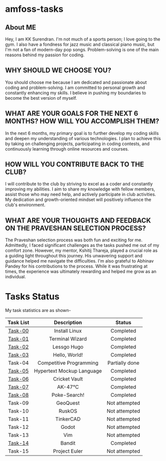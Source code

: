 # amfoss-tasks

## About ME
Hey, I am KK Surendran. I'm not much of a sports person; I love going to the gym. I also have a fondness for jazz music and classical piano music, but I'm not a fan of modern-day pop songs. Problem-solving is one of the main reasons behind my passion for coding.

## WHY SHOULD WE CHOOSE YOU?
You should choose me because I am dedicated and passionate about coding and problem-solving. I am committed to personal growth and constantly enhancing my skills. I believe in pushing my boundaries to become the best version of myself.

## WHAT ARE YOUR GOALS FOR THE NEXT 6 MONTHS? HOW WILL YOU ACCOMPLISH THEM?
In the next 6 months, my primary goal is to further develop my coding skills and deepen my understanding of various technologies. I plan to achieve this by taking on challenging projects, participating in coding contests, and continuously learning through online resources and courses.

## HOW WILL YOU CONTRIBUTE BACK TO THE CLUB?
I will contribute to the club by striving to excel as a coder and constantly improving my abilities. I aim to share my knowledge with fellow members, assist those who may need help, and actively participate in club activities. My dedication and growth-oriented mindset will positively influence the club's environment.

## WHAT ARE YOUR THOUGHTS AND FEEDBACK ON THE PRAVESHAN SELECTION PROCESS?
The Praveshan selection process was both fun and exciting for me. Admittedly, I faced significant challenges as the tasks pushed me out of my comfort zone. However, my mentor, Kshitij Thareja, played a crucial role as a guiding light throughout this journey. His unwavering support and guidance helped me navigate the difficulties. I'm also grateful to Abhinav Pandey for his contributions to the process. While it was frustrating at times, the experience was ultimately rewarding and helped me grow as an individual.

# Tasks Status

My task statistics are as shown-

| Task List | Description | Status |
| :-:       | :-:         | :-:    |
| [Task-00](https://github.com/KKSurendran06/amfoss-tasks/tree/main/task-00)   | Install Linux | Completed |
| [Task-01](https://github.com/KKSurendran06/amfoss-tasks/tree/main/task-01)   | Terminal Wizard | Completed |
| [Task-02](https://github.com/KKSurendran06/amfoss-tasks/tree/main/task-03)    | Lessgo Hugo | Completed |
| [Task-03](https://github.com/KKSurendran06/amfoss-tasks/tree/main/task-04)   | Hello, World! | Completed |
| Task-04    | Competitive Programming  | Partially done |
| [Task-05](https://github.com/KKSurendran06/amfoss-tasks/tree/main/task-06)   | Hypertext Mockup Language | Completed |
| [Task-06](https://github.com/KKSurendran06/amfoss-tasks/tree/main/task-07)    | Cricket Vault | Completed |
| [Task-07](https://github.com/KKSurendran06/amfoss-tasks/tree/main/task-08)    | AK-47℃ | Completed |
| [Task-08](https://github.com/KKSurendran06/amfoss-tasks/tree/main/task-09)    | Poke-Search! | Completed |
| Task-09   | GeoQuest | Not attempted|
| Task-10   |  RuskOS | Not attempted |
| Task-11 | TinkerCAD | Not attempted |
| Task-12   | Godot | Not attempted |
| Task-13   | Vim | Not attempted |
| [Task-14](https://github.com/KKSurendran06/amfoss-tasks/tree/main/task-14)  | Bandit | Completed |
| Task-15   | Project Euler | Not attempted |






